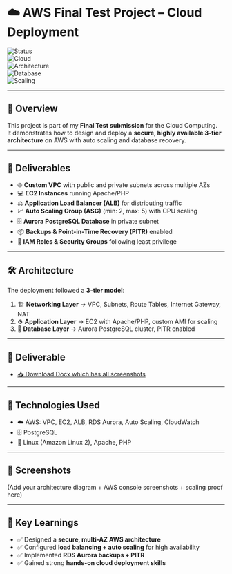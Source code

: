 # ☁️ AWS Final Test Project – Cloud Deployment  

![Status](https://img.shields.io/badge/Project-Completed-brightgreen)  
![Cloud](https://img.shields.io/badge/Cloud-AWS-orange)  
![Architecture](https://img.shields.io/badge/Design-3Tier-blue)  
![Database](https://img.shields.io/badge/Database-PostgreSQL-lightblue)  
![Scaling](https://img.shields.io/badge/AutoScaling-Enabled-success)  

---

## 📌 Overview  
This project is part of my **Final Test submission** for the Cloud Computing.  
It demonstrates how to design and deploy a **secure, highly available 3-tier architecture** on AWS with auto scaling and database recovery.  

---

## 🚀 Deliverables  
- 🌐 **Custom VPC** with public and private subnets across multiple AZs  
- 💻 **EC2 Instances** running Apache/PHP  
- ⚖️ **Application Load Balancer (ALB)** for distributing traffic  
- 📈 **Auto Scaling Group (ASG)** (min: 2, max: 5) with CPU scaling  
- 🗄️ **Aurora PostgreSQL Database** in private subnet  
- 📦 **Backups & Point-in-Time Recovery (PITR)** enabled  
- 🔐 **IAM Roles & Security Groups** following least privilege  

---

## 🛠️ Architecture  
The deployment followed a **3-tier model**:  

1. 🏗️ **Networking Layer** → VPC, Subnets, Route Tables, Internet Gateway, NAT  
2. ⚙️ **Application Layer** → EC2 with Apache/PHP, custom AMI for scaling  
3. 💾 **Database Layer** → Aurora PostgreSQL cluster, PITR enabled  

---

## 📂 Deliverable
- [📥 Download Docx which has all screenshots](https://github.com/kowshal97/AWS-Cloud-Deployment/raw/main/Cloud%20Deployment.pdf)
---

## 🧰 Technologies Used  
- ☁️ AWS: VPC, EC2, ALB, RDS Aurora, Auto Scaling, CloudWatch  
- 🗄️ PostgreSQL  
- 🐧 Linux (Amazon Linux 2), Apache, PHP  

---

## 📸 Screenshots  
(Add your architecture diagram + AWS console screenshots + scaling proof here)  

---

## 🎯 Key Learnings  
- ✅ Designed a **secure, multi-AZ AWS architecture**  
- ✅ Configured **load balancing + auto scaling** for high availability  
- ✅ Implemented **RDS Aurora backups + PITR**  
- ✅ Gained strong **hands-on cloud deployment skills**  

